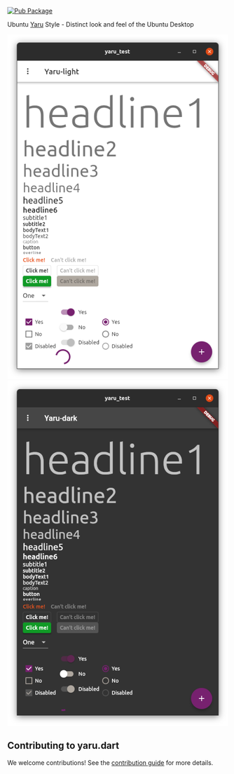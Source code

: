 [![Pub Package](https://img.shields.io/pub/v/yaru.svg)](https://pub.dev/packages/yaru)

Ubuntu [Yaru](https://github.com/ubuntu/yaru) Style - Distinct look and feel of the Ubuntu Desktop

![Example app using Yaru light style](screenshot_light.png)
![Example app using Yaru dark style](screenshot_dark.png)

## Contributing to yaru.dart

We welcome contributions! See the [contribution guide](CONTRIBUTING.md) for more details.
